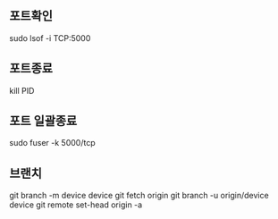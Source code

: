 ## 포트확인
sudo lsof -i TCP:5000
## 포트종료
kill PID
## 포트 일괄종료
sudo fuser -k 5000/tcp
## 브랜치
git branch -m device device
git fetch origin
git branch -u origin/device device
git remote set-head origin -a